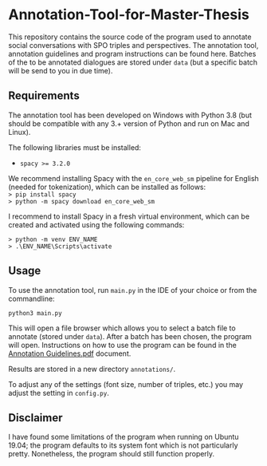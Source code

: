 # Annotation-Tool-for-Master-Thesis

This repository contains the source code of the program used to annotate social conversations with SPO triples and perspectives. The annotation tool, annotation guidelines and program instructions can be found here. Batches of the to be annotated dialogues are stored under `data` (but a specific batch will be send to you in due time).

## Requirements

The annotation tool has been developed on Windows with Python 3.8 (but should be compatible with any 3.+ version of Python and run on Mac and Linux).

The following libraries must be installed:
* `spacy >= 3.2.0`

We recommend installing Spacy with the `en_core_web_sm` pipeline for English (needed for tokenization), which can be installed as follows:<br>
`> pip install spacy` <br>
`> python -m spacy download en_core_web_sm`

I recommend to install Spacy in a fresh virtual environment, which can be created and activated using the following commands:

`> python -m venv ENV_NAME`<br>
`> .\ENV_NAME\Scripts\activate`

## Usage

To use the annotation tool, run `main.py` in the IDE of your choice or from the commandline:

`python3 main.py`

This will open a file browser which allows you to select a batch file to annotate (stored under `data`). After a batch has been chosen, the program will open. Instructions on how to use the program can be found in the [Annotation Guidelines.pdf](https://github.com/thomas097/Annotation-Tool-for-Master-Thesis/blob/main/Annotation_Guidelines.pdf) document. 

Results are stored in a new directory `annotations/`.

To adjust any of the settings (font size, number of triples, etc.) you may adjust the setting in `config.py`.

## Disclaimer
I have found some limitations of the program when running on Ubuntu 19.04; the program defaults to its system font which is not particularly pretty. Nonetheless, the program should still function properly.
